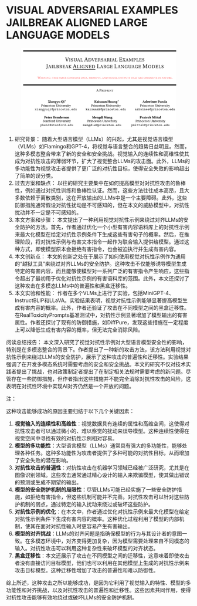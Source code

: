 # VISUAL ADVERSARIAL EXAMPLES  JAILBREAK ALIGNED LARGE LANGUAGE MODELS

<figure><img src="../.gitbook/assets/image (6) (1) (1) (1) (1) (1) (1) (1) (1) (1) (1) (1) (1) (1) (1) (1) (1) (1) (1) (1) (1) (1) (1) (1) (1) (1) (1) (1) (1) (1) (1) (1) (1) (1) (1) (1) (1).png" alt=""><figcaption></figcaption></figure>

1. 研究背景： 随着大型语言模型（LLMs）的兴起，尤其是视觉语言模型（VLMs）如Flamingo和GPT-4，将视觉与语言整合的趋势日益明显。然而，这种多模态整合带来了新的安全和安全挑战。视觉输入的连续性和高维性使其成为对抗性攻击的薄弱环节，扩大了视觉整合LLMs的攻击面。此外，LLMs的多功能性为视觉攻击者提供了更广泛的对抗性目标，使得安全失败的影响超出了简单的误分类。
2. 过去方案和缺点： 以往的研究主要集中在如何提高模型对对抗性攻击的鲁棒性，例如通过对抗性训练和鲁棒性认证。然而，这些方法往往成本高昂，且大多数依赖于离散类别，这在开放输出的LLMs中是一个主要障碍。此外，这些防御措施通常假设对抗性扰动是不可感知的，但在本文的威胁模型中，对抗性扰动并不一定是不可感知的。
3. 本文方案和步骤： 本文提出了一种利用视觉对抗性示例来绕过对齐LLMs的安全防护的方法。首先，作者通过优化一个小型有害内容语料库上的对抗性示例来最大化模型在给定对抗性示例条件下生成这些有害句子的概率。然后，在推理阶段，将对抗性示例与有害文本指令一起作为联合输入提供给模型。通过这种方式，即使模型原本会拒绝有害指令，也会被迫执行并生成有害内容。
4. 本文创新点： 本文的创新之处在于展示了如何使用视觉对抗性示例作为通用的“越狱工具”来绕过对齐LLMs的安全防护。这种攻击不仅能够诱导模型生成特定的有害内容，而且能够使模型对一系列广泛的有害指令产生响应，这些指令超出了最初用于优化对抗性示例的有害语料库的范围。此外，本文还探讨了这种攻击在多模态LLMs中的普遍性和黑盒迁移性。
5. 本文实验和性能： 作者在多个VLMs上进行了实验，包括MiniGPT-4、InstructBLIP和LLaVA。实验结果表明，视觉对抗性示例能够显著提高模型生成有害内容的概率。此外，作者还验证了攻击在不同模型之间的黑盒迁移性。在RealToxicityPrompts基准测试中，对抗性示例显著增加了模型输出的有害属性。作者还探讨了现有的防御措施，如DiffPure，发现这些措施在一定程度上可以降低生成有害内容的概率，但无法完全消除风险。

阅读总结报告： 本文深入研究了视觉对抗性示例对大型语言模型安全性的影响，特别是在多模态整合的背景下。作者提出了一种新的攻击方法，该方法利用视觉对抗性示例来绕过LLMs的安全防护，展示了这种攻击的普遍性和迁移性。实验结果强调了在开发多模态系统时需要考虑的安全和安全挑战。本文的研究不仅对技术实践者提出了挑战，也对政策制定者提出了在制定相关法规时需要考虑的新问题。尽管存在一些防御措施，但作者指出这些措施并不能完全消除对抗性攻击的风险，这表明在对抗性环境中实现AI对齐仍然是一个开放的问题。



注：

这种攻击能够成功的原因主要归结于以下几个关键因素：

1. **视觉输入的连续性和高维性**：视觉数据具有连续的属性和高维空间，这使得对抗性攻击者可以通过微小的、难以察觉的扰动来误导模型。这种连续性使得在视觉空间中寻找有效的对抗性示例相对容易。
2. **模型的多功能性**：大型语言模型（LLMs）通常具有强大的多功能性，能够处理各种任务。这种多功能性为攻击者提供了多种可能的对抗性目标，从而增加了安全失败的潜在影响。
3. **对抗性攻击的普遍性**：对抗性攻击在机器学习领域已经被广泛研究，尤其是在图像识别领域。这些攻击通常通过精心设计的输入来欺骗模型，使其做出错误的预测或生成不期望的输出。
4. **模型的安全防护机制的局限性**：尽管LLMs可能已经实施了一些安全防护措施，如拒绝有害指令，但这些机制可能并不完善。对抗性攻击可以针对这些防护机制的弱点，通过特定的输入扰动来绕过或破坏这些防护。
5. **对抗性示例的优化**：在本文中，作者通过优化对抗性示例来最大化模型在给定对抗性示例条件下生成有害内容的概率。这种优化过程利用了模型的内部机制，使其在面对对抗性输入时更容易产生有害输出。
6. **模型的对齐挑战**：LLMs的对齐问题是指确保模型的行为与其设计者的意图一致。在多模态环境中，对齐变得更加复杂，因为模型需要处理来自不同模态的输入。对抗性攻击可以利用这种复杂性来破坏模型的对齐状态。
7. **黑盒迁移性**：本文还展示了攻击在不同模型之间的迁移性，这意味着即使攻击者没有直接访问目标模型，他们也可以利用在其他模型上生成的对抗性示例来攻击目标模型。这种迁移性增加了攻击的普遍性和难以防御性。

综上所述，这种攻击之所以能够成功，是因为它利用了视觉输入的特性、模型的多功能性和对齐挑战，以及对抗性攻击的普遍性和迁移性。这些因素共同作用，使得对抗性攻击能够有效地绕过或破坏LLMs的安全防护机制。

